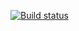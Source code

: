[![Build status](https://ci.appveyor.com/api/projects/status/3w0q8e17hp4p8chv?svg=true)](https://ci.appveyor.com/project/dunaev-k-s/aqa2-hw2-1)